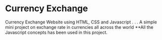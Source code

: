 # Currency Exchange 
 Currency Exchange Website using HTML, CSS and Javascript
.
.
.
A simple mini project on exchange rate in currencies all across the world
**All the Javascript concepts has been used in this project.
